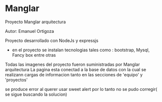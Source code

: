 # Manglar


Proyecto Manglar arquitectura

Autor: Emanuel Ortigoza

Proyecto desarrollado con  NodeJs  y expressjs
- en el proyecto se instalan tecnologias tales como : bootstrap, Mysql, Fancy box entre otras

Todas las imagenes del proyecto fueron suministradas por  Manglar  arquitectura
La pagina  esta conectad a la base de datos  con la cual se realizann  cargas de informacion tanto en las secciones  de 'equipo' 
y 'proyectos'

se produce error al querer usar sweet alert por lo tanto  no  se pudo corregir( se sigue buscando la solucion)
